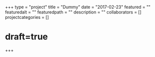 +++
type = "project"
title = "Dummy"
date = "2017-02-23"
featured = ""
featuredalt = ""
featuredpath = ""
description = ""
collaborators = []
projectcategories = []
# draft=true
+++
